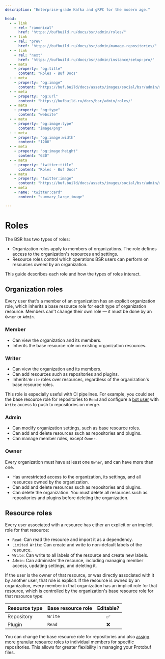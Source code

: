 ```yaml
---
description: "Enterprise-grade Kafka and gRPC for the modern age."

head:
  - - link
    - rel: "canonical"
      href: "https://bufbuild.ru/docs/bsr/admin/roles/"
  - - link
    - rel: "prev"
      href: "https://bufbuild.ru/docs/bsr/admin/manage-repositories/"
  - - link
    - rel: "next"
      href: "https://bufbuild.ru/docs/bsr/admin/instance/setup-pro/"
  - - meta
    - property: "og:title"
      content: "Roles - Buf Docs"
  - - meta
    - property: "og:image"
      content: "https://buf.build/docs/assets/images/social/bsr/admin/roles.png"
  - - meta
    - property: "og:url"
      content: "https://bufbuild.ru/docs/bsr/admin/roles/"
  - - meta
    - property: "og:type"
      content: "website"
  - - meta
    - property: "og:image:type"
      content: "image/png"
  - - meta
    - property: "og:image:width"
      content: "1200"
  - - meta
    - property: "og:image:height"
      content: "630"
  - - meta
    - property: "twitter:title"
      content: "Roles - Buf Docs"
  - - meta
    - property: "twitter:image"
      content: "https://buf.build/docs/assets/images/social/bsr/admin/roles.png"
  - - meta
    - name: "twitter:card"
      content: "summary_large_image"

---
```


# Roles

The BSR has two types of roles:

- Organization roles apply to members of organizations. The role defines access to the organization's resources and settings.
- Resource roles control which operations BSR users can perform on resources owned by an organization.

This guide describes each role and how the types of roles interact.

## Organization roles

Every user that's a member of an organization has an explicit organization role, which inherits a base resource role for each type of organization resource. Members can't change their own role — it must be done by an `Owner` or `Admin`.

### Member

- Can view the organization and its members.
- Inherits the base resource role on existing organization resources.

### Writer

- Can view the organization and its members.
- Can add resources such as repositories and plugins.
- Inherits `Write` roles over resources, regardless of the organization's base resource roles.

This role is especially useful with CI pipelines. For example, you could set the base resource role for repositories to `Read` and configure a [bot user](../instance/bot-users/) with `Write` access to push to repositories on merge.

### Admin

- Can modify organization settings, such as base resource roles.
- Can add and delete resources such as repositories and plugins.
- Can manage member roles, except `Owner`.

### Owner

Every organization must have at least one `Owner`, and can have more than one.

- Has unrestricted access to the organization, its settings, and all resources owned by the organization.
- Can add and delete resources such as repositories and plugins.
- Can delete the organization. You must delete all resources such as repositories and plugins before deleting the organization.

## Resource roles

Every user associated with a resource has either an explicit or an implicit role for that resource:

- `Read`: Can read the resource and import it as a dependency.
- `Limited Write`: Can create and write to non-default labels of the resource.
- `Write`: Can write to all labels of the resource and create new labels.
- `Admin`: Can administer the resource, including managing member access, updating settings, and deleting it.

If the user is the owner of that resource, or was directly associated with it by another user, that role is explicit. If the resource is owned by an organization, every member in that organization has an implicit role for that resource, which is controlled by the organization's base resource role for that resource type:

| Resource type | Base resource role | Editable? |
| :------------ | :----------------- | :-------: |
| Repository    | `Write`            |    ✅     |
| Plugin        | `Read`             |    ❌     |

You can change the base resource role for repositories and also [assign more granular resource roles](../manage-repositories/#change-repo-access) to individual members for specific repositories. This allows for greater flexibility in managing your Protobuf files.
